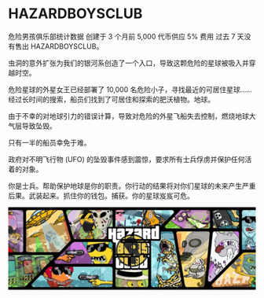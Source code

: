 # HAZARDBOYSCLUB

危险男孩俱乐部统计数据
创建于 3 个月前
5,000 代币供应
5% 费用
过去 7 天没有售出 HAZARDBOYSCLUB。

虫洞的意外扩张为我们的银河系创造了一个入口，导致这颗危险的星球被吸入并穿越时空。

危险星球的外星女王已经部署了 10,000 名危险小子，寻找最近的可居住星球……经过长时间的搜索，船员们找到了可居住和探索的肥沃植物。地球。

由于不幸的对地球引力的错误计算，导致对危险的外星飞船失去控制，燃烧地球大气层导致坠毁。

只有一半的船员幸免于难。

政府对不明飞行物 (UFO) 的坠毁事件感到震惊，要求所有士兵俘虏并保护任何活着的对象。

你是士兵。帮助保护地球是你的职责。你行动的结果将对你们星球的未来产生严重后果。武装起来。抓住你的钱包。捕获。你的星球岌岌可危。

![NFT](1080x360.jpg)
